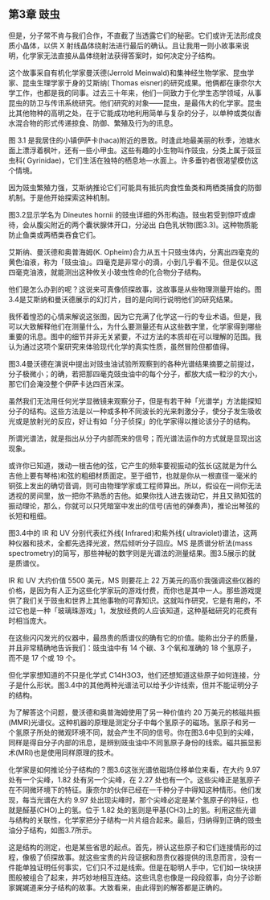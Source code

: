 ## 第3章 豉虫

但是，分子常不肯与我们合作，不直截了当透露它们的秘密。它们或许无法形成良质小晶体，以供 X 射线晶体绕射法进行最后的确认。且让我用一则小故事来说明，化学家无法直接从晶体绕射法获得答案时，如何决定分子结构。

这个故事采自有机化学家曼沃德(Jerrold Meinwald)和集神经生物学家、昆虫学家、昆虫生理学家于身的艾斯纳( Thomas eisner)的研究成果。他俩都在康奈尔大学工作，也都是我的同事。过去三十年来，他们一同致力于化学生态学领域，从事昆虫的防卫与传讯系统研究。他们研究的对象——昆虫，是最伟大的化学家。昆虫比其他物种的高明之处，在于它能成功地利用简单与复杂的分子，以单种或类似香水混合物的形式传递掠食、防御、繁殖及行为的讯息。

图 3.1 是我居住的小镇伊萨卡(haca)附近的景致。时逢此地最美丽的秋季，池塘水面上漂浮着枫叶，还有一些小甲虫。这些有趣的小生物叫作豉虫，分类上属于豉豆虫科( Gyrinidae)，它们生活在独特的栖息地—水面上。许多垂钓者很渴望模仿这个情境。

因为豉虫繁殖力强，艾斯纳推论它们可能具有抵抗肉食性鱼类和两栖类捕食的防御机制。于是他开始探索这种机制。

图3.2显示学名为 Dineutes hornii 的豉虫详细的外形构造。豉虫若受到惊吓或虐待，会从腹尖附近的两个囊状腺体开口，分泌出
白色乳状物(图3.3)。这种物质能防止鱼类或两栖类吞食它们。

艾斯纳、曼沃德和奥普海姆(K. Opheim)合力从五十只豉虫体内，分离出四毫克的黄色油液，称为「豉虫油」。四毫克是非常小的滴，小到几乎看不见。但是仅以这四毫克油液，就能测出这种攸关小玻虫性命的化合物分子结构。

他们是怎么办到的呢？这说来可真像侦探故事，这故事是从些物理测量开始的。图3.4是艾斯纳和曼沃德展示的幻灯片，目的是向同行说明他们的研究结果。

我怀着惶恐的心情来解说这张图，因为它充满了化学这一行的专业术语。但是，我可以大致解释他们在测量什么，为什么要测量还有从这些数字里，化学家得到哪些重要的讯息。图中的细节并非无关紧要，不过方法的本质却在可以理解的范围。我认为通过这项个案研究来体验现代化学的真实性质，虽然冒险但都值得。

图3.4曼沃德在演说中提出对豉虫油试验所观察到的各种光谱结果摘要之前提过，分子极微小；的确，若把那四毫克豉虫油中的每个分子，都放大成一粒沙的大小，那它们会淹没整个伊萨卡达四百米深。

虽然我们无法用任何光学显微镜来观察分子，但是有若干种「光谱学」方法能探知分子的结构。这些方法是以一种或多种不同波长的光来刺激分子，使分子发生吸收光或是放射光的反应，好让有如「分子侦探」的化学家得以推论该分子的结构。

所谓光谱法，就是指出从分子内部而来的信号；而光谱法运作的方式就是显现出这现象。

或许你已知道，拨动一根吉他的弦，它产生的频率要视振动的弦长(这就是为什么吉他上要有琴格)和弦的粗细材质面定。至于细节，也就是你从一根直径一毫米的铜弦上发出的确切音调，则可由物理学家或工程师算出。所以，假设在一间你无法透视的房间里，放一把你不熟悉的吉他。如果你找人进去拨动它，并且又熟知弦的振动理论，那么，你就可以只凭暗室中发出的信号(吉他的弹奏声)，推论出琴弦的长短和粗细。

图3.4中的 IR 和 UV 分别代表红外线( Infrared)和紫外线( ultraviolet)谱法，这两种仪器和技术，全都先选择光波，然后倾听分子回应。MS 是质谱分析法(mass spectrometry)的简写，那些神秘的数字则是光谱法的测量结果。图3.5展示的就是质谱仪。

IR 和 UV 大约价值 5500 美元，MS 则要花上 22 万美元的高价我强调这些仪器的价格，是因为有人正为这些化学家玩的游戏付费，而你也是其中一人。那些游戏提供了我们关于豉虫和世界上其他事物的可靠知识。这就叫作研究，它是有用的，不过它也是一种「玻璃珠游戏」1，发放经费的人应该知道，这种基础研究的花费有时相当庞大。

在这些闪闪发光的仪器中，最昂贵的质谱仪的确有它的价值。能称出分子的质量，并且非常精确地告诉我们：豉虫油中有 14 个碳、3 个氧和准确的 18 个氢原子，而不是 17 个或 19 个。

但化学家想知道的不只是化学式 C14H3O3，他们还想知道这些原子如何连接，分子是什么形状。图3.4中的其他两种光谱法可以给予少许线索，但并不能证明分子的结构。

为了解答这个问题，曼沃德和奥普海姆使用了另一种价值约 20 万美元的核磁共振(MMR)光谱仪。这种机器的原理是测定分子中每个氢原子的磁场。氢原子和另一个氢原子所处的微观环境不同，就会产生不同的信号。你在图3.6中见到的尖峰，同样是得自分子内部的讯息，是辨别豉虫油中不同氢原子身份的线索。磁共振显影术(MRI)也是使用同样原理的技术。

化学家是如何推论分子结构的？图3.6这张光谱依磁场位移单位来看，在大约 9.97 处有一个尖峰，1.82 处有另一个尖峰，在 2.27 处也有一个。这些尖峰正是氢原子在不同微环境下的特征。康奈尔的伙伴已经在一千种分子中得知这种情形。他们发现，每当光谱在大约 9.97 处出现尖峰时，那个尖峰必定是某个氢原子的特征，也就是醛基(CHO)上的氢。位于 1.82 处的氢则是甲基(CH3)上的氢。利用这些光谱与结构的关联性，化学家把分子结构一片片组合起来。最后，归纳得到正确的豉虫油分子结构，如图3.7所示。

这是结构的测定，也是某些省思的起点。首先，辨认这些原子和它们连接情形的过程，像极了侦探故事。就这些宝贵的片段证据和昂贵仪器提供的讯息而言，没有一件能单独证明任何事实，它们只不过是线索。但是在聪明人手中，它们如一块块拼图般被组合了起来，并巧妙地相互连结。这些讯息也像是一段段叙事，向分子诊断家娓娓道来分子结构的故事。大致看来，由此得到的解答都是正确的。
